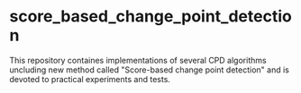 # score_based_change_point_detection
This repository containes implementations of several CPD algorithms uncluding new method called "Score-based change point detection" and is devoted to practical experiments and tests. 
